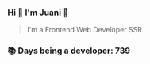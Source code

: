 ### Hi 👋 I&#39;m Juani 🦁

> I&#39;m a Frontend Web Developer SSR

### 📚 Days being a developer: 739
